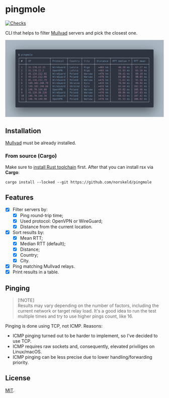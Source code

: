 # pingmole

[![Checks](https://img.shields.io/github/actions/workflow/status/norskeld/pingmole/checks.yml?style=flat-square&colorA=22272d&colorB=22272d&label=checks)](https://github.com/norskeld/pingmole/actions/workflows/checks.yml)

CLI that helps to filter [Mullvad] servers and pick the closest one.

![Results example](/.github/assets/results.png)

## Installation

[Mullvad] must be already installed.

### From source (Cargo)

Make sure to [install Rust toolchain][rust-toolchain] first. After that you can install rsx via **Cargo**:

```shell
cargo install --locked --git https://github.com/norskeld/pingmole
```

## Features

- [x] Filter servers by:
  - [x] Ping round-trip time;
  - [x] Used protocol: OpenVPN or WireGuard;
  - [x] Distance from the current location.
- [x] Sort results by:
  - [x] Mean RTT;
  - [x] Median RTT (default);
  - [x] Distance;
  - [x] Country;
  - [x] City.
- [x] Ping matching Mullvad relays.
- [x] Print results in a table.

## Pinging

> [!NOTE]\
> Results may vary depending on the number of factors, including the current network or target relay load. It's a good idea to run the test multiple times and try to use higher pings count, like 16.

Pinging is done using TCP, not ICMP. Reasons:

- ICMP pinging turned out to be harder to implement, so I've decided to use TCP.
- ICMP requires raw sockets and, consequently, elevated priviliges on Linux/macOS.
- ICMP pinging can be less precise due to lower handling/forwarding priority.

## License

[MIT](LICENSE).

<!-- Links. -->

[mullvad]: https://mullvad.net
[rust-toolchain]: https://rust-lang.org/tools/install

